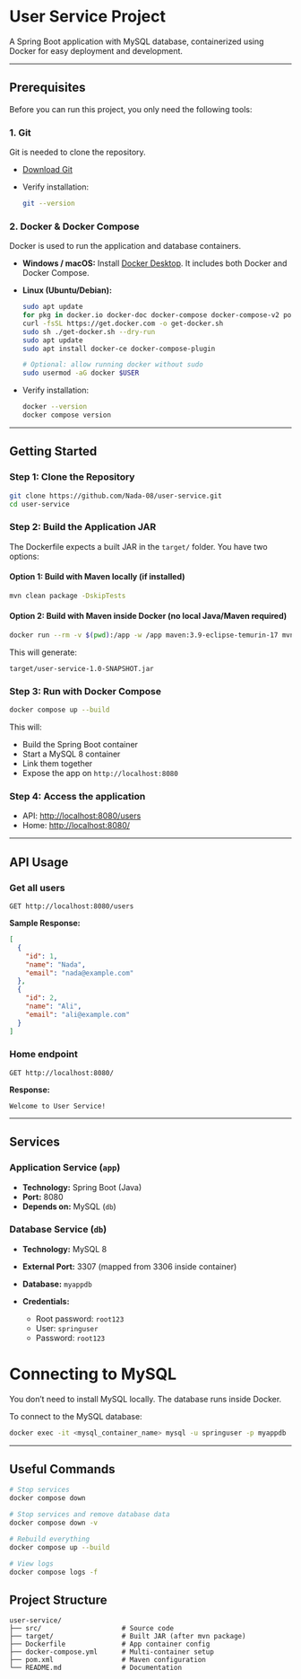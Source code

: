 # User Service Project

A Spring Boot application with MySQL database, containerized using Docker for easy deployment and development.

---

## Prerequisites

Before you can run this project, you only need the following tools:

### 1. Git

Git is needed to clone the repository.

* [Download Git](https://git-scm.com/downloads)
* Verify installation:

  ```bash
  git --version
  ```

### 2. Docker & Docker Compose

Docker is used to run the application and database containers.

* **Windows / macOS:** Install [Docker Desktop](https://www.docker.com/products/docker-desktop/). It includes both Docker and Docker Compose.
* **Linux (Ubuntu/Debian):**

  ```bash
  sudo apt update
  for pkg in docker.io docker-doc docker-compose docker-compose-v2 podman-docker containerd runc; do sudo apt-get remove $pkg; done
  curl -fsSL https://get.docker.com -o get-docker.sh
  sudo sh ./get-docker.sh --dry-run
  sudo apt update
  sudo apt install docker-ce docker-compose-plugin

  # Optional: allow running docker without sudo
  sudo usermod -aG docker $USER
  ```
* Verify installation:

  ```bash
  docker --version
  docker compose version
  ```

---

## Getting Started

### Step 1: Clone the Repository

```bash
git clone https://github.com/Nada-08/user-service.git
cd user-service
```

### Step 2: Build the Application JAR

The Dockerfile expects a built JAR in the `target/` folder. You have two options:

#### Option 1: Build with Maven locally (if installed)

```bash
mvn clean package -DskipTests
``` 

#### Option 2: Build with Maven inside Docker (no local Java/Maven required)

```bash
docker run --rm -v $(pwd):/app -w /app maven:3.9-eclipse-temurin-17 mvn clean package -DskipTests
```

This will generate:

```
target/user-service-1.0-SNAPSHOT.jar
```

### Step 3: Run with Docker Compose

```bash
docker compose up --build
```

This will:

* Build the Spring Boot container
* Start a MySQL 8 container
* Link them together
* Expose the app on `http://localhost:8080`

### Step 4: Access the application

* API: [http://localhost:8080/users](http://localhost:8080/users)
* Home: [http://localhost:8080/](http://localhost:8080/)

---

## API Usage

### Get all users

```http
GET http://localhost:8080/users
```

**Sample Response:**

```json
[
  {
    "id": 1,
    "name": "Nada",
    "email": "nada@example.com"
  },
  {
    "id": 2,
    "name": "Ali",
    "email": "ali@example.com"
  }
]
```

### Home endpoint

```http
GET http://localhost:8080/
```

**Response:**

```text
Welcome to User Service!
```

---

## Services

### Application Service (`app`)

* **Technology:** Spring Boot (Java)
* **Port:** 8080
* **Depends on:** MySQL (`db`)

### Database Service (`db`)

* **Technology:** MySQL 8
* **External Port:** 3307 (mapped from 3306 inside container)
* **Database:** `myappdb`
* **Credentials:**

  * Root password: `root123`
  * User: `springuser`
  * Password: `root123`


# Connecting to MySQL

You don’t need to install MySQL locally. The database runs inside Docker.

To connect to the MySQL database:

```bash
docker exec -it <mysql_container_name> mysql -u springuser -p myappdb
```

---

## Useful Commands

```bash
# Stop services
docker compose down

# Stop services and remove database data
docker compose down -v

# Rebuild everything
docker compose up --build

# View logs
docker compose logs -f
```


## Project Structure

```
user-service/
├── src/                    # Source code
├── target/                 # Built JAR (after mvn package)
├── Dockerfile              # App container config
├── docker-compose.yml      # Multi-container setup
├── pom.xml                 # Maven configuration
└── README.md               # Documentation
```

